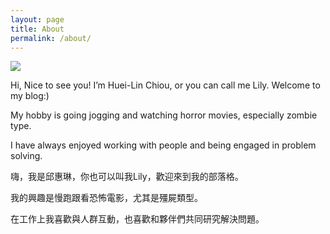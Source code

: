 ```yaml
---
layout: page
title: About
permalink: /about/
---
```


![](https://i.imgur.com/z5t72hG.jpg)



Hi, Nice to see you! I’m Huei-Lin Chiou, or you can call me Lily. Welcome to my blog:)

My hobby is going jogging and watching horror movies, especially zombie type.

I have always enjoyed working with people and being engaged in problem solving.

嗨，我是邱惠琳，你也可以叫我Lily，歡迎來到我的部落格。

我的興趣是慢跑跟看恐怖電影，尤其是殭屍類型。

在工作上我喜歡與人群互動，也喜歡和夥伴們共同研究解決問題。



 
